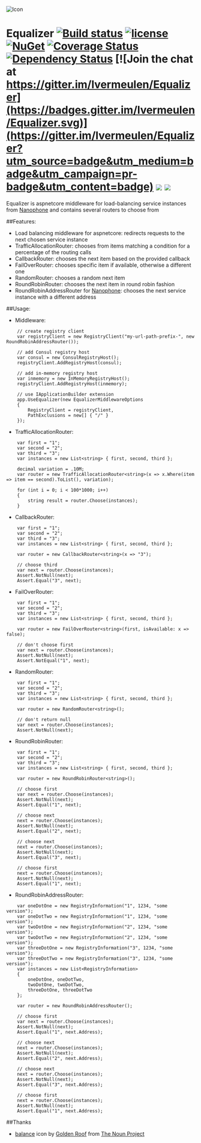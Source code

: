 ![Icon](/assets/noun_203869_cc.png?raw=true) 
# Equalizer [![Build status](https://ci.appveyor.com/api/projects/status/sj7voayxy3c002an?svg=true)](https://ci.appveyor.com/project/lvermeulen/equalizer) [![license](https://img.shields.io/badge/license-MIT-blue.svg?maxAge=2592000)](https://github.com/lvermeulen/Equalizer/blob/master/LICENSE) [![NuGet](https://img.shields.io/nuget/vpre/Equalizer.Core.svg?maxAge=2592000)](https://www.nuget.org/packages/Equalizer.Core/) [![Coverage Status](https://coveralls.io/repos/github/lvermeulen/Equalizer/badge.svg?branch=master)](https://coveralls.io/github/lvermeulen/Equalizer?branch=master) [![Dependency Status](https://dependencyci.com/github/lvermeulen/Equalizer/badge)](https://dependencyci.com/github/lvermeulen/Equalizer) [![Join the chat at https://gitter.im/lvermeulen/Equalizer](https://badges.gitter.im/lvermeulen/Equalizer.svg)](https://gitter.im/lvermeulen/Equalizer?utm_source=badge&utm_medium=badge&utm_campaign=pr-badge&utm_content=badge) ![](https://img.shields.io/badge/.net-4.5.1-yellowgreen.svg) ![](https://img.shields.io/badge/netstandard-1.6-yellowgreen.svg)
Equalizer is aspnetcore middleware for load-balancing service instances from [Nanophone](https://github.com/lvermeulen/Nanophone) and contains several routers to choose from

##Features:
* Load balancing middleware for aspnetcore: redirects requests to the next chosen service instance
* TrafficAllocationRouter: chooses from items matching a condition for a percentage of the routing calls 
* CallbackRouter: chooses the next item based on the provided callback
* FailOverRouter: chooses specific item if available, otherwise a different one
* RandomRouter: chooses a random next item
* RoundRobinRouter: chooses the next item in round robin fashion
* RoundRobinAddressRouter for [Nanophone](https://github.com/lvermeulen/Nanophone): chooses the next service instance with a different address

##Usage:
* Middleware:
~~~~
	// create registry client
    var registryClient = new RegistryClient("my-url-path-prefix-", new RoundRobinAddressRouter());

	// add Consul registry host
    var consul = new ConsulRegistryHost();
    registryClient.AddRegistryHost(consul);

	// add in-memory registry host
	var inmemory = new InMemoryRegistryHost();
	registryClient.AddRegistryHost(inmemory);

	// use IApplicationBuilder extension
    app.UseEqualizer(new EqualizerMiddlewareOptions 
	{ 
		RegistryClient = registryClient, 
		PathExclusions = new[] { "/" } 
	});
~~~~

* TrafficAllocationRouter:
~~~~
    var first = "1";
    var second = "2";
    var third = "3";
    var instances = new List<string> { first, second, third };

    decimal variation = .10M;
    var router = new TrafficAllocationRouter<string>(x => x.Where(item => item == second).ToList(), variation);

    for (int i = 0; i < 100*1000; i++)
    {
        string result = router.Choose(instances);
    }
~~~~

* CallbackRouter:
~~~~
    var first = "1";
    var second = "2";
    var third = "3";
    var instances = new List<string> { first, second, third };

    var router = new CallbackRouter<string>(x => "3");

    // choose third
    var next = router.Choose(instances);
    Assert.NotNull(next);
    Assert.Equal("3", next);
~~~~

* FailOverRouter:
~~~~
    var first = "1";
    var second = "2";
    var third = "3";
    var instances = new List<string> { first, second, third };

    var router = new FailOverRouter<string>(first, isAvailable: x => false);

    // don't choose first
    var next = router.Choose(instances);
    Assert.NotNull(next);
    Assert.NotEqual("1", next);
~~~~

* RandomRouter:
~~~~
    var first = "1";
    var second = "2";
    var third = "3";
    var instances = new List<string> { first, second, third };

    var router = new RandomRouter<string>();

    // don't return null
    var next = router.Choose(instances);
    Assert.NotNull(next);
~~~~

* RoundRobinRouter:
~~~~
    var first = "1";
    var second = "2";
    var third = "3";
    var instances = new List<string> { first, second, third };

    var router = new RoundRobinRouter<string>();

    // choose first
    var next = router.Choose(instances);
    Assert.NotNull(next);
    Assert.Equal("1", next);

    // choose next
    next = router.Choose(instances);
    Assert.NotNull(next);
    Assert.Equal("2", next);

    // choose next
    next = router.Choose(instances);
    Assert.NotNull(next);
    Assert.Equal("3", next);

    // choose first
    next = router.Choose(instances);
    Assert.NotNull(next);
    Assert.Equal("1", next);
~~~~

* RoundRobinAddressRouter:
~~~~
    var oneDotOne = new RegistryInformation("1", 1234, "some version");
    var oneDotTwo = new RegistryInformation("1", 1234, "some version");
    var twoDotOne = new RegistryInformation("2", 1234, "some version");
    var twoDotTwo = new RegistryInformation("2", 1234, "some version");
    var threeDotOne = new RegistryInformation("3", 1234, "some version");
    var threeDotTwo = new RegistryInformation("3", 1234, "some version");
    var instances = new List<RegistryInformation> 
	{ 
		oneDotOne, oneDotTwo, 
		twoDotOne, twoDotTwo, 
		threeDotOne, threeDotTwo 
	};

    var router = new RoundRobinAddressRouter();

    // choose first
    var next = router.Choose(instances);
    Assert.NotNull(next);
    Assert.Equal("1", next.Address);

    // choose next
    next = router.Choose(instances);
    Assert.NotNull(next);
    Assert.Equal("2", next.Address);

    // choose next
    next = router.Choose(instances);
    Assert.NotNull(next);
    Assert.Equal("3", next.Address);

    // choose first
    next = router.Choose(instances);
    Assert.NotNull(next);
    Assert.Equal("1", next.Address);
~~~~

##Thanks
* [balance](https://thenounproject.com/term/balance/203869/) icon by [Golden Roof](https://thenounproject.com/goldenroof/) from [The Noun Project](https://thenounproject.com)
